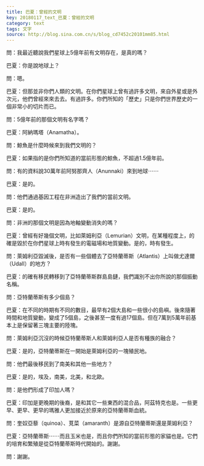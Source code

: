 ```yaml
---
title: 巴夏：曾經的文明
key: 20180117_text_巴夏：曾經的文明
category: text
tags: 文字
source: http://blog.sina.com.cn/s/blog_cd7452c20101mm85.html
---
```


問：我最近聽說我們星球上5億年前有文明存在，是真的嗎？

巴夏：你是說地球上？

問：嗯。

巴夏：但那並非你們人類的文明。在你們星球上曾有過許多文明，來自外星或是外次元，他們曾經來來去去。有過許多。你們所知的「歷史」只是你們世界歷史的一個非常小的切片而已。

問：5億年前的那個文明有名字嗎？

巴夏：阿納瑪塔（Anamatha）。

問：鯨魚是什麼時候來到我們文明的？

巴夏：如果指的是你們所知道的當前形態的鯨魚，不超過1.5億年前。

問：有的資料說30萬年前阿努那齊人（Anunnaki）來到地球⋯⋯

巴夏：是的。

問：他們通過基因工程在非洲造出了我們的當前文明。

巴夏：是的。

問：非洲的那個文明是因為地軸變動消失的嗎？

巴夏：曾經有好幾個文明，比如萊姆利亞（Lemurian）文明，在某種程度上，的確是毀於在你們星球上時有發生的電磁場和地質變動。是的，時有發生。

問：萊姆利亞毀滅後，是否有一些個體去了亞特蘭蒂斯（Atlantis）上叫做尤達爾（Udall）的地方？

巴夏：的確有移民轉移到了亞特蘭蒂斯群島島鏈，我們識別不出你所說的那個振動名稱。

問：亞特蘭蒂斯有多少個島？

巴夏：在不同的時期有不同的數目，最早有2個大島和一些很小的島嶼。後來隨著時間和地質變動，變成了5個島，之後甚至一度有過17個島。但在7萬到5萬年前基本上是保留著三塊主要的陸塊。

問：萊姆利亞沉沒的時候亞特蘭蒂斯人和萊姆利亞人是否有種族的融合？

巴夏：是的，亞特蘭蒂斯在一開始是萊姆利亞的一塊殖民地。

問：他們最後移民到了南美和其他一些地方？

巴夏：是的，埃及，南美，北美，和北歐。

問：是他們形成了印加人嗎？

巴夏：印加是更晚期的後裔，是和其它一些東西的混合品，阿茲特克也是。一些更早、更早、更早的瑪雅人更加接近於原來的亞特蘭蒂斯血統。

問：奎奴亞藜（quinoa）、莧菜（amaranth）是源自亞特蘭蒂斯還是萊姆利亞？

巴夏：亞特蘭蒂斯⋯⋯而且玉米也是，而且你們所知的當前形態的家貓也是。它們的培育和繁殖是從亞特蘭蒂斯時代開始的。謝謝。

問：謝謝。
